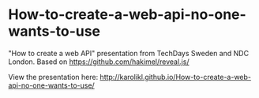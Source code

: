 How-to-create-a-web-api-no-one-wants-to-use
===========================================

"How to create a web API" presentation from TechDays Sweden and NDC London. Based on https://github.com/hakimel/reveal.js/

View the presentation here: http://karolikl.github.io/How-to-create-a-web-api-no-one-wants-to-use/
